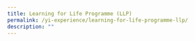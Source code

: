 ```yaml
---
title: Learning for Life Programme (LLP)
permalink: /yi-experience/learning-for-life-programme-llp/
description: ""
---
```

